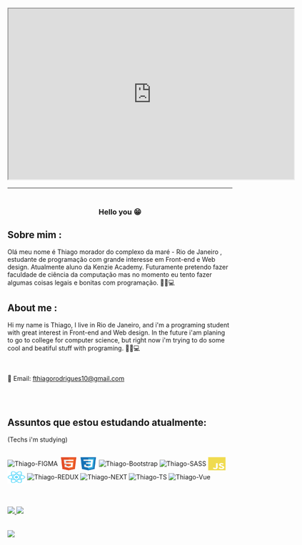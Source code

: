 <h4 align="center">
  
<iframe src='https://gfycat.com/ifr/DeterminedUnrealisticBarnowl' width='640' height='383'></iframe>

<hr>
  
</h4>


<h3 align="center">  <br>
Hello you 😁​
<br>

</h3>

## Sobre mim :

Olá meu nome é Thiago morador do complexo da maré - Rio de Janeiro , estudante de programação com grande interesse em Front-end e Web design. Atualmente aluno da Kenzie Academy. Futuramente pretendo fazer faculdade de ciência da computação mas no momento eu tento fazer algumas coisas legais e bonitas com programação. 👨‍🎓💻

## About me :

Hi my name is Thiago, I live in Rio de Janeiro, and i'm a programing student with great interest in Front-end and Web design. In the future i'am planing to go to college for computer science, but right now i'm trying to do some cool and beatiful stuff with programing. 👨‍🎓💻

<br>

📧 Email: fthiagorodrigues10@gmail.com

<br>
<br>

## Assuntos que estou estudando atualmente:
   (Techs i'm studying)

 <div style="display: inline_block"><br>
    <img align="center" alt="Thiago-FIGMA" height="30" width="40" src="https://cdn.jsdelivr.net/gh/devicons/devicon/icons/figma/figma-original.svg" />
    <img align="center" alt="Thiago-HTML" height="30" width="40" src="https://raw.githubusercontent.com/devicons/devicon/master/icons/html5/html5-original.svg">
    <img align="center" alt="Thiago-CSS" height="30" width="40" src="https://raw.githubusercontent.com/devicons/devicon/master/icons/css3/css3-original.svg">
    <img align="center" alt="Thiago-Bootstrap" height="30" width="40" src="https://cdn.jsdelivr.net/gh/devicons/devicon/icons/bootstrap/bootstrap-original.svg">
    <img align="center" alt="Thiago-SASS" height="30" width="40" src="https://cdn.jsdelivr.net/gh/devicons/devicon/icons/sass/sass-original.svg" />
    <img align="center" alt="Thiago-Js" height="30" width="40" src="https://raw.githubusercontent.com/devicons/devicon/master/icons/javascript/javascript-plain.svg">
    <img align="center" alt="Thiago-React" height="30" width="40" src="https://raw.githubusercontent.com/devicons/devicon/master/icons/react/react-original.svg">
    <img align="center" alt="Thiago-REDUX" height="30" width="40" src="https://cdn.jsdelivr.net/gh/devicons/devicon/icons/redux/redux-original.svg" />
    <img align="center" alt="Thiago-NEXT" height="30" width="40" src="https://cdn.jsdelivr.net/gh/devicons/devicon/icons/nextjs/nextjs-original-wordmark.svg" />
    <img align="center" alt="Thiago-TS" height="30" width="40" src="https://cdn.jsdelivr.net/gh/devicons/devicon/icons/typescript/typescript-original.svg" />   
    <img align="center" alt="Thiago-Vue" height="30" width="40" src="https://cdn.jsdelivr.net/gh/devicons/devicon/icons/vuejs/vuejs-original-wordmark.svg" />
</div>

<br>
<br>
<br>

<div style:"display: inline_block">
  <a href="https://github.com/CiscoFran10">
  <img height="180em" src="https://github-readme-stats.vercel.app/api?username=CiscoFran10&show_icons=true&theme=dark&include_all_commits=true&count_private=true"/>
  <img height="120em width="30em" src="https://github-readme-stats.vercel.app/api/top-langs/?username=CiscoFran10&layout=compact&langs_count=7&theme=dark"/>
</div>
<br>
<br>
  
<div>
   <a href="https://www.linkedin.com/in/https://www.linkedin.com/in/francisco-th-rodrigues/" target="_blank"><img src="https://img.shields.io/badge/-LinkedIn-%230077B5?style=for-the-badge&logo=linkedin&logoColor=white" target="_blank"></a> 
</div>
